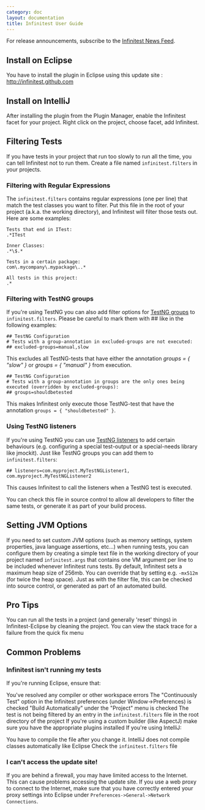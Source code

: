 ```yaml
---
category: doc
layout: documentation
title: Infinitest User Guide
---
```

For release announcements, subscribe to the [Infinitest News Feed](http://infinitest.github.com/rss.xml).

## Install on Eclipse

You have to install the plugin in Eclipse using this update site : http://infinitest.github.com

## Install on IntelliJ

After installing the plugin from the Plugin Manager, enable the Infinitest facet for your project. Right click on the project, choose facet, add Infinitest.

## Filtering Tests

If you have tests in your project that run too slowly to run all the time, you can tell Infinitest not to run them. Create a file named `infinitest.filters` in your projects.

### Filtering with Regular Expressions

The `infinitest.filters` contains regular expressions (one per line) that match the test classes you want to filter. Put this file in the root of your project (a.k.a. the working directory), and Infinitest will filter those tests out. Here are some examples:

    Tests that end in ITest:
    .*ITest
    
    Inner Classes:
    .*\$.*
    
    Tests in a certain package:
    com\.mycompany\.mypackage\..*
    
    All tests in this project:
    .*

### Filtering with TestNG groups

If you're using TestNG you can also add filter options for [TestNG groups](http://testng.org/doc/documentation-main.html#test-groups) to `infinitest.filters`. Please be careful to mark them with ## like in the following examples:

    ## TestNG Configuration
    # Tests with a group-annotation in excluded-groups are not executed:
    ## excluded-groups=manual,slow

This excludes all TestNG-tests that have either the annotation *groups = { "slow" }* or *groups = { "manual" }* from execution.

    ## TestNG Configuration
    # Tests with a group-annotation in groups are the only ones being executed (overridden by excluded-groups):
    ## groups=shouldbetested

This makes Infinitest only execute those TestNG-test that have the annotation `groups = { "shouldbetested" }`.

### Using TestNG listeners

If you're using TestNG you can use [TestNG listeners](http://testng.org/doc/documentation-main.html#testng-listeners) to add certain behaviours (e.g. configuring a special test-output or a special-needs library like jmockit). Just like TestNG groups you can add them to `infinitest.filters`:

    ## listeners=com.myproject.MyTestNGListener1, com.myproject.MyTestNGListener2

This causes Infinitest to call the listeners when a TestNG test is executed.

You can check this file in source control to allow all developers to filter the same tests, or generate it as part of your build process.

## Setting JVM Options

If you need to set custom JVM options (such as memory settings, system properties, java language assertions, etc...) when running tests, you can configure them by creating a simple text file in the working directory of your project named `infinitest.args` that contains one VM argument per line to be included whenever Infinitest runs tests. By default, Infinitest sets a maximum heap size of 256mb. You can override that by setting e.g. ``-mx512m`` (for twice the heap space). Just as with the filter file, this can be checked into source control, or generated as part of an automated build.

## Pro Tips

You can run all the tests in a project (and generally 'reset' things) in Infinitest-Eclipse by cleaning the project.
You can view the stack trace for a failure from the quick fix menu

## Common Problems

### Infinitest isn't running my tests

If you're running Eclipse, ensure that:

You've resolved any compiler or other workspace errors
The "Continuously Test" option in the Infinitest preferences (under Window->Preferences) is checked
"Build Automatically" under the "Project" menu is checked
The test is not being filtered by an entry in the `infinitest.filters` file in the root directory of the project
If you're using a custom builder (like AspectJ) make sure you have the appropriate plugins installed
If you're using IntelliJ:

You have to compile the file after you change it. IntelliJ does not compile classes automatically like Eclipse
Check the `infinitest.filters` file

### I can't access the update site!

If you are behind a firewall, you may have limited access to the Internet. This can cause problems accessing the update site. If you use a web proxy to connect to the Internet, make sure that you have correctly entered your proxy settings into Eclipse under `Preferences->General->Network Connections`.
